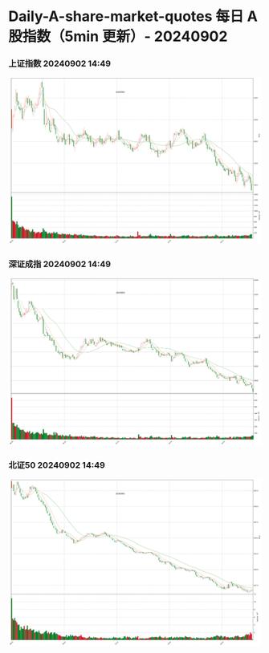 
# Daily-A-share-market-quotes 每日 A 股指数（5min 更新）- 20240902

### 上证指数 20240902 14:49
![](./fig/2024/9/20240902-sh000001.png)

### 深证成指 20240902 14:49
![](./fig/2024/9/20240902-sz399001.png)

### 北证50 20240902 14:49
![](./fig/2024/9/20240902-bj899050.png)
